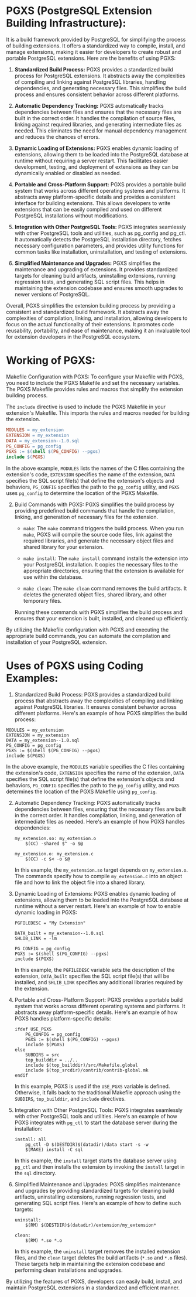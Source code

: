 # PGXS (PostgreSQL Extension Building Infrastructure):
It is a build framework provided by PostgreSQL for simplifying the process of building extensions. It offers a standardized way to compile, install, and manage extensions, making it easier for developers to create robust and portable PostgreSQL extensions. Here are the benefits of using PGXS:

1.  **Standardized Build Process:** PGXS provides a standardized build process for PostgreSQL extensions. It abstracts away the complexities of compiling and linking against PostgreSQL libraries, handling dependencies, and generating necessary files. This simplifies the build process and ensures consistent behavior across different platforms.

2.  **Automatic Dependency Tracking:** PGXS automatically tracks dependencies between files and ensures that the necessary files are built in the correct order. It handles the compilation of source files, linking against required libraries, and generating intermediate files as needed. This eliminates the need for manual dependency management and reduces the chances of errors.

3.  **Dynamic Loading of Extensions:** PGXS enables dynamic loading of extensions, allowing them to be loaded into the PostgreSQL database at runtime without requiring a server restart. This facilitates easier development, testing, and deployment of extensions as they can be dynamically enabled or disabled as needed.

4.  **Portable and Cross-Platform Support:** PGXS provides a portable build system that works across different operating systems and platforms. It abstracts away platform-specific details and provides a consistent interface for building extensions. This allows developers to write extensions that can be easily compiled and used on different PostgreSQL installations without modifications.

5.  **Integration with Other PostgreSQL Tools:** PGXS integrates seamlessly with other PostgreSQL tools and utilities, such as pg_config and pg_ctl. It automatically detects the PostgreSQL installation directory, fetches necessary configuration parameters, and provides utility functions for common tasks like installation, uninstallation, and testing of extensions.

6.  **Simplified Maintenance and Upgrades:** PGXS simplifies the maintenance and upgrading of extensions. It provides standardized targets for cleaning build artifacts, uninstalling extensions, running regression tests, and generating SQL script files. This helps in maintaining the extension codebase and ensures smooth upgrades to newer versions of PostgreSQL.

Overall, PGXS simplifies the extension building process by providing a consistent and standardized build framework. It abstracts away the complexities of compilation, linking, and installation, allowing developers to focus on the actual functionality of their extensions. It promotes code reusability, portability, and ease of maintenance, making it an invaluable tool for extension developers in the PostgreSQL ecosystem.

# Working of PGXS:
Makefile Configuration with PGXS: To configure your Makefile with PGXS, you need to include the PGXS Makefile and set the necessary variables. The PGXS Makefile provides rules and macros that simplify the extension building process.
    
   The `include` directive is used to include the PGXS Makefile in your extension's Makefile. This imports the rules and macros needed for building the extension.
   
```makefile
MODULES = my_extension
EXTENSION = my_extension
DATA = my_extension--1.0.sql
PG_CONFIG = pg_config
PGXS := $(shell $(PG_CONFIG) --pgxs)
include $(PGXS)
```
    
   In the above example, `MODULES` lists the names of the C files containing the extension's code, `EXTENSION` specifies the name of the extension, `DATA` specifies the SQL script file(s) that define the extension's objects and behaviors, `PG_CONFIG` specifies the path to the `pg_config` utility, and `PGXS` uses `pg_config` to determine the location of the PGXS Makefile.
    
2.  Build Commands with PGXS: PGXS simplifies the build process by providing predefined build commands that handle the compilation, linking, and generation of necessary files for the extension.
    
    -   `make`: The `make` command triggers the build process. When you run `make`, PGXS will compile the source code files, link against the required libraries, and generate the necessary object files and shared library for your extension.
    
    -   `make install`: The `make install` command installs the extension into your PostgreSQL installation. It copies the necessary files to the appropriate directories, ensuring that the extension is available for use within the database.
    
    -   `make clean`: The `make clean` command removes the build artifacts. It deletes the generated object files, shared library, and other temporary files.
    
    Running these commands with PGXS simplifies the build process and ensures that your extension is built, installed, and cleaned up efficiently.
    

By utilizing the Makefile configuration with PGXS and executing the appropriate build commands, you can automate the compilation and installation of your PostgreSQL extension.

# Uses of PGXS using Coding Examples:
1.  Standardized Build Process: PGXS provides a standardized build process that abstracts away the complexities of compiling and linking against PostgreSQL libraries. It ensures consistent behavior across different platforms. Here's an example of how PGXS simplifies the build process:
    
```make
MODULES = my_extension
EXTENSION = my_extension
DATA = my_extension--1.0.sql
PG_CONFIG = pg_config
PGXS := $(shell $(PG_CONFIG) --pgxs)
include $(PGXS)
```
In the above example, the `MODULES` variable specifies the C files containing the extension's code, `EXTENSION` specifies the name of the extension, `DATA` specifies the SQL script file(s) that define the extension's objects and behaviors, `PG_CONFIG` specifies the path to the `pg_config` utility, and `PGXS` determines the location of the PGXS Makefile using `pg_config`.
    
2.  Automatic Dependency Tracking: PGXS automatically tracks dependencies between files, ensuring that the necessary files are built in the correct order. It handles compilation, linking, and generation of intermediate files as needed. Here's an example of how PGXS handles dependencies:
    
    ```make
    my_extension.so: my_extension.o
        $(CC) -shared $^ -o $@
    
    my_extension.o: my_extension.c
        $(CC) -c $< -o $@
    ```
    
    In this example, the `my_extension.so` target depends on `my_extension.o`. The commands specify how to compile `my_extension.c` into an object file and how to link the object file into a shared library.
    
3.  Dynamic Loading of Extensions: PGXS enables dynamic loading of extensions, allowing them to be loaded into the PostgreSQL database at runtime without a server restart. Here's an example of how to enable dynamic loading in PGXS:
    
    ```make
    PGFILEDESC = "My Extension"
    
    DATA_built = my_extension--1.0.sql
    SHLIB_LINK = -lm
    
    PG_CONFIG = pg_config
    PGXS := $(shell $(PG_CONFIG) --pgxs)
    include $(PGXS)
    ```
    
    In this example, the `PGFILEDESC` variable sets the description of the extension, `DATA_built` specifies the SQL script file(s) that will be installed, and `SHLIB_LINK` specifies any additional libraries required by the extension.
    
4.  Portable and Cross-Platform Support: PGXS provides a portable build system that works across different operating systems and platforms. It abstracts away platform-specific details. Here's an example of how PGXS handles platform-specific details:
    
    ```make
    ifdef USE_PGXS
        PG_CONFIG = pg_config
        PGXS := $(shell $(PG_CONFIG) --pgxs)
        include $(PGXS)
    else
        SUBDIRS = src
        top_builddir = ../..
        include $(top_builddir)/src/Makefile.global
        include $(top_srcdir)/contrib/contrib-global.mk
    endif
    ```
    
    In this example, PGXS is used if the `USE_PGXS` variable is defined. Otherwise, it falls back to the traditional Makefile approach using the `SUBDIRS`, `top_builddir`, and `include` directives.
    
5.  Integration with Other PostgreSQL Tools: PGXS integrates seamlessly with other PostgreSQL tools and utilities. Here's an example of how PGXS integrates with `pg_ctl` to start the database server during the installation:
    
    ```make
    install: all
        pg_ctl -D $(DESTDIR)$(datadir)/data start -s -w
        $(MAKE) install -C sql
    ```
    
    In this example, the `install` target starts the database server using `pg_ctl` and then installs the extension by invoking the `install` target in the `sql` directory.
    
6.  Simplified Maintenance and Upgrades: PGXS simplifies maintenance and upgrades by providing standardized targets for cleaning build artifacts, uninstalling extensions, running regression tests, and generating SQL script files. Here's an example of how to define such targets:
    
    ```make
    uninstall:
        $(RM) $(DESTDIR)$(datadir)/extension/my_extension*
    
    clean:
        $(RM) *.so *.o
    ```
    
    In this example, the `uninstall` target removes the installed extension files, and the `clean` target deletes the build artifacts (`*.so` and `*.o` files). These targets help in maintaining the extension codebase and performing clean installations and upgrades.
    

By utilizing the features of PGXS, developers can easily build, install, and maintain PostgreSQL extensions in a standardized and efficient manner.
